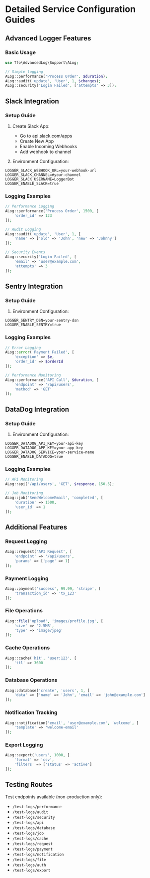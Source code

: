 # Detailed Service Configuration Guides

## Advanced Logger Features

### Basic Usage

```php
use Tfo\AdvancedLog\Support\ALog;

// Simple logging
ALog::performance('Process Order', $duration);
ALog::audit('update', 'User', 1, $changes);
ALog::security('Login Failed', ['attempts' => 3]);
```

## Slack Integration

### Setup Guide

1. Create Slack App:

   - Go to api.slack.com/apps
   - Create New App
   - Enable Incoming Webhooks
   - Add webhook to channel

2. Environment Configuration:

```env
LOGGER_SLACK_WEBHOOK_URL=your-webhook-url
LOGGER_SLACK_CHANNEL=#your-channel
LOGGER_SLACK_USERNAME=LoggerBot
LOGGER_ENABLE_SLACK=true
```

### Logging Examples

```php
// Performance Logging
ALog::performance('Process Order', 1500, [
    'order_id' => 123
]);

// Audit Logging
ALog::audit('update', 'User', 1, [
    'name' => ['old' => 'John', 'new' => 'Johnny']
]);

// Security Events
ALog::security('Login Failed', [
    'email' => 'user@example.com',
    'attempts' => 3
]);
```

## Sentry Integration

### Setup Guide

1. Environment Configuration:

```env
LOGGER_SENTRY_DSN=your-sentry-dsn
LOGGER_ENABLE_SENTRY=true
```

### Logging Examples

```php
// Error Logging
ALog::error('Payment Failed', [
    'exception' => $e,
    'order_id' => $orderId
]);

// Performance Monitoring
ALog::performance('API Call', $duration, [
    'endpoint' => '/api/users',
    'method' => 'GET'
]);
```

## DataDog Integration

### Setup Guide

1. Environment Configuration:

```env
LOGGER_DATADOG_API_KEY=your-api-key
LOGGER_DATADOG_APP_KEY=your-app-key
LOGGER_DATADOG_SERVICE=your-service-name
LOGGER_ENABLE_DATADOG=true
```

### Logging Examples

```php
// API Monitoring
ALog::api('/api/users', 'GET', $response, 150.5);

// Job Monitoring
ALog::job('SendWelcomeEmail', 'completed', [
    'duration' => 1500,
    'user_id' => 1
]);
```

## Additional Features

### Request Logging

```php
ALog::request('API Request', [
    'endpoint' => '/api/users',
    'params' => ['page' => 1]
]);
```

### Payment Logging

```php
ALog::payment('success', 99.99, 'stripe', [
    'transaction_id' => 'tx_123'
]);
```

### File Operations

```php
ALog::file('upload', 'images/profile.jpg', [
    'size' => '2.5MB',
    'type' => 'image/jpeg'
]);
```

### Cache Operations

```php
ALog::cache('hit', 'user:123', [
    'ttl' => 3600
]);
```

### Database Operations

```php
ALog::database('create', 'users', 1, [
    'data' => ['name' => 'John', 'email' => 'john@example.com']
]);
```

### Notification Tracking

```php
ALog::notification('email', 'user@example.com', 'welcome', [
    'template' => 'welcome-email'
]);
```

### Export Logging

```php
ALog::export('users', 1000, [
    'format' => 'csv',
    'filters' => ['status' => 'active']
]);
```

## Testing Routes

Test endpoints available (non-production only):

- `/test-logs/performance`
- `/test-logs/audit`
- `/test-logs/security`
- `/test-logs/api`
- `/test-logs/database`
- `/test-logs/job`
- `/test-logs/cache`
- `/test-logs/request`
- `/test-logs/payment`
- `/test-logs/notification`
- `/test-logs/file`
- `/test-logs/auth`
- `/test-logs/export`
